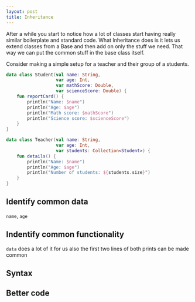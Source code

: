 ```yaml
---
layout: post
title: Inheritance
---
```


After a while you start to notice how a lot of classes start having really similar boilerplate and standard code. What Inheritance does is it lets us extend classes from a Base and then add on only the stuff we need. That way we can put the common stuff in the base class itself. 

Consider making a simple setup for a teacher and their group of a students. 

```kotlin
data class Student(val name: String,
                   var age: Int,
                   var mathScore: Double,
                   var scienceScore: Double) {
    fun reportCard() {
        println("Name: $name")
        println("Age: $age")
        println("Math score: $mathScore")
        println("Science score: $scienceScore")
    }
}

data class Teacher(val name: String,
                   var age: Int,
                   var students: Collection<Student>) {
    fun details() {
        println("Name: $name")
        println("Age: $age")
        println("Number of students: ${students.size}")
    }
}
```

## Identify common data

`name`, `age`

## Indentify common functionality 

`data` does a lot of it for us also the first two lines of both prints can be made common

## Syntax

## Better code

